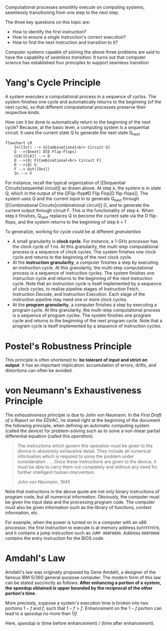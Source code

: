 Computational processes smoothly execute on computing systems, seamlessly transitioning from one step to the next step.

The three key questions on this topic are:
- How to identify the first instruction?
- How to ensure a single instruction's correct execution?
- How to find the next instruction and transition to it?

Computer systems capable of solving the above three problems are said to have
the capability of *seamless transition*. It turns out that computer science has
established four principles to support seamless transition

# Yang's Cycle Principle
A system executes a computational process in a sequence of *cycles*. The system finishes one cycle and automatically returns to the beginning (of the next cycle), so that different computational processes preserve their respective kinds.

How can it be done to automatically return to the beginning of the next cycle? Because, at the basic level, a computing system is a sequential circuit. It uses the current state $\mathrm{Q}$ to generate the next state $\mathrm{Q_{next}}$

``` mermaid
flowchart LR
    In([In]) --> G[Combinational<br> Circuit G]
    G -->|Qnext| D[D Flip-Flops]
	CLK([CLK]) --> D
    D -->|Q| F[Combinational<br> Circuit F]
    D -->|Q| G
    F --> Out([Out])
	In --> F
```

For instance, recall the typical organization of [[Sequential Circuits|sequential circuit]] as drawn above. At step $k$, the system is in state $\mathrm{Q}$, which in the output of the [[Flip-flop#D Flip Flop|D flip-flops]]. The system uses $\mathrm{Q}$ and the current input In to generate $\mathrm{Q_{next}}$ through [[Combinational Circuits|combinational circuit]] G, and to generate the current output through circuit F. This is the functionality of step $k$. When step $k$ finishes, $\mathrm{Q_{next}}$ replaces $\mathrm{Q}$ to become the current sate via the D flip-flops, and the system returns to the beginning of step $k+1$

To generalize, working for cycle could be at different *granularities*
- A small granularity is **clock cycle**. For instance, a 1-GHz processor has the clock cycle of 1 ns. At this granularity, the multi-step computational process is a sequence of clock cycles. The system finishes one clock cycle and returns to the beginning of the next clock cycle.
- At the **instruction granularity**, a computer finishes a step by executing an instruction cycle. At this granularity, the multi-step computational process is a sequence of instruction cycles. The system finishes one instruction cycle and returns to the beginning of the next instruction cycle. Note that an instruction cycle is itself implemented by a sequence of clock cycles, to realize pipeline stages of Instruction Fetch, Instruction Decode, and Instruction Execution. Each stage of the instruction pipeline may need one or more clock cycles.
- At the **program granularity**, a computer finishes a step by executing a program cycle. At this granularity, the multi-step computational process is a sequence of program cycles. The system finishes one program cycle and returns to the beginning of the next program cycle. Note that a program cycle is itself implemented by a sequence of instruction cycles.

# Postel's Robustness Principle
This principle is often shortened to: **be tolerant of input and strict on output**. It has an important implication: accumulation of errors, drifts, and distortions can often be avoided. 

# von Neumann's Exhaustiveness Principle
The *exhaustiveness principle* is due to John von Neumann. In the *First Draft of a Report on the EDVAC*, he stated right at the beginning of the document the following principle, when defining an automatic computing system (called the *device*) for problem-solving such as to solve a non-linear partial differential equation (called this *operation*).

> The instructions which govern this operation must be given to the device in absolutely exhaustive detail. They include all numerical information which is required to solve the problem under consideration . . . Once these instructions are given to the device, it must be able to carry them out completely and without any need for further intelligent human intervention.
> 
> John von Neumann, 1945

Note that instructions in the above quote are not only binary instructions of program code, but all numerical information. Obviously, the computer must be given the input data and the processing program code. The computer must also be given information such as the library of functions, context information, etc.

For example, when the power is turned on in a computer with an x86 processor, the first instruction to execute is at memory address `0xFFFFFFF0`, and it contains a jump instruction such as `JUMP 000F0000`. Address `000F0000` contains the entry instruction for the BIOS code.

# Amdahl's Law
Amdahl's law was originally proposed by Gene Amdahl, a designer of the famous IBM S/360 general-purpose computer. The modern form of this law can be stated succinctly as follows: **After enhancing a portion of a system, the speedup obtained is upper bounded by the reciprocal of the other portion's time.**

More precisely, suppose a system's execution time is broken into two portions $1-f$ and $f$, such that $1-f > f$. Enhancement on the $1-f$ portion can lead to a *speedup* no more than $1/f$.

Here, *speedup* is (time before enhancement) / (time after enhancement).
